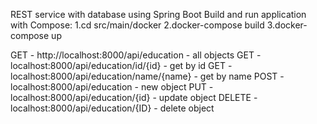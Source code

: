 REST service with database using Spring Boot
Build and run application with Compose:
1.cd src/main/docker
2.docker-compose build
3.docker-compose up

GET - http://localhost:8000/api/education - all objects
GET - localhost:8000/api/education/id/{id} - get by id
GET - localhost:8000/api/education/name/{name} - get by name
POST - localhost:8000/api/education - new object
PUT - localhost:8000/api/education/{id} - update object
DELETE - localhost:8000/api/education/{ID} - delete object 

